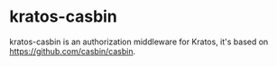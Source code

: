 # kratos-casbin

kratos-casbin is an authorization middleware for Kratos, it's based on https://github.com/casbin/casbin.

